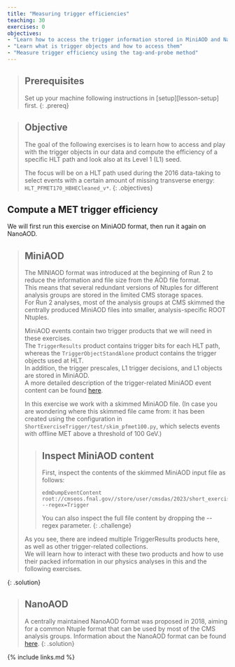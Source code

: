 ```yaml
---
title: "Measuring trigger efficiencies"
teaching: 30
exercises: 0
objectives:
- "Learn how to access the trigger information stored in MiniAOD and NanoAOD"
- "Learn what is trigger objects and how to access them"
- "Measure trigger efficiency using the tag-and-probe method"
---
```


> ## Prerequisites
> Set up your machine following instructions in [setup][lesson-setup] first.
{: .prereq}

> ## Objective
> The goal of the following exercises is to learn how to access and play with the trigger objects in our data and compute the efficiency of a specific HLT path and look also at its Level 1 (L1) seed. 
>
> The focus will be on a HLT path used during the 2016 data-taking to select events with a certain amount of missing transverse energy: `HLT_PFMET170_HBHECleaned_v*`.
{: .objectives}

## Compute a MET trigger efficiency

We will first run this exercise on MiniAOD format, then run it again on NanoAOD.

> ## MiniAOD
> The MINIAOD format was introduced at the beginning of Run 2 to reduce the information and file size from the AOD file format.<br>
> This means that several redundant versions of Ntuples for different analysis groups are stored in the limited CMS storage spaces.<br>
> For Run 2 analyses, most of the analysis groups at CMS skimmed the centrally produced MiniAOD files into smaller, analysis-specific ROOT Ntuples.<br>
> 
> MiniAOD events contain two trigger products that we will need in these exercises.<br>
> The `TriggerResults` product contains trigger bits for each HLT path, whereas the `TriggerObjectStandAlone` product contains the trigger objects used at HLT.<br>
> In addition, the trigger prescales, L1 trigger decisions, and L1 objects are stored in MiniAOD.<br>
> A more detailed description of the trigger-related MiniAOD event content can be found [here](https://twiki.cern.ch/twiki/bin/view/CMSPublic/WorkBookMiniAOD2016#Trigger).
> 
> In this exercise we work with a skimmed MiniAOD file. (In case you are wondering where this skimmed file came from: it has been created using the configuration in `ShortExerciseTrigger/test/skim_pfmet100.py`, which selects events with offline MET above a threshold of 100 GeV.)
> 
> > ## Inspect MiniAOD content
> > First, inspect the contents of the skimmed MiniAOD input file as follows:
> > ~~~
> > edmDumpEventContent root://cmseos.fnal.gov//store/user/cmsdas/2023/short_exercises/Trigger/skim_pfmet100_SingleElectron_2016G_ReReco_87k.root --regex=Trigger
> > ~~~
> > You can also inspect the full file content by dropping the --regex parameter.
> {: .challenge}
> 
> As you see, there are indeed multiple TriggerResults products here, as well as other trigger-related collections.<br>
> We will learn how to interact with these two products and how to use their packed information in our physics analyses in this and the following exercises.
> 
{: .solution}

> ## NanoAOD
> A centrally maintained NanoAOD format was proposed in 2018, aiming for a common Ntuple format that can be used by most of the CMS analysis groups. 
> Information about the NanoAOD format can be found [here](https://cms-nanoaod-integration.web.cern.ch/integration/master-102X/mc102X_doc.html#HLT). 
{: .solution}

{% include links.md %}

